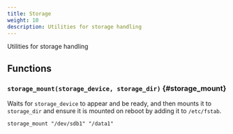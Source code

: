 ```yaml
---
title: Storage
weight: 10
description: Utilities for storage handling
---
```


Utilities for storage handling

## Functions

### `storage_mount(storage_device, storage_dir)` {#storage_mount}

Waits for `storage_device` to appear and be ready, and then mounts it to `storage_dir` and ensure it is mounted on reboot by adding it to `/etc/fstab`.

```shell
storage_mount "/dev/sdb1" "/data1"
```

